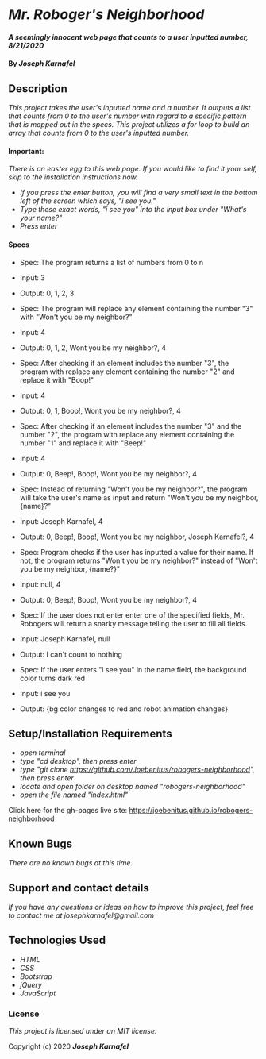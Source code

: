 # _Mr. Roboger's Neighborhood_

#### _A seemingly innocent web page that counts to a user inputted number, 8/21/2020_

#### By _**Joseph Karnafel**_

## Description

_This project takes the user's inputted name and a number. It outputs a list that counts from 0 to the user's number with regard to a specific pattern that is mapped out in the specs. This project utilizes a for loop to build an array that counts from 0 to the user's inputted number._

#### **Important:** 
  _There is an easter egg to this web page. If you would like to find it your self, skip to the installation instructions now._

* _If you press the enter button, you will find a very small text in the bottom left of the screen which says, "i see you."_
* _Type these exact words, "i see you" into the input box under "What's your name?"_
* _Press enter_

#### Specs

* Spec: The program returns a list of numbers from 0 to n
* Input: 3
* Output: 0, 1, 2, 3

* Spec: The program will replace any element containing the number "3" with "Won't you be my neighbor?"
* Input: 4
* Output: 0, 1, 2, Wont you be my neighbor?, 4

* Spec: After checking if an element includes the number "3", the program with replace any element containing the number "2" and replace it with "Boop!"
* Input: 4
* Output: 0, 1, Boop!, Wont you be my neighbor?, 4

* Spec: After checking if an element includes the number "3" and the number "2", the program with replace any element containing the number "1" and replace it with "Beep!"
* Input: 4
* Output: 0, Beep!, Boop!, Wont you be my neighbor?, 4

* Spec: Instead of returning "Won't you be my neighbor?", the program will take the user's name as input and return "Won't you be my neighbor, {name}?"
* Input: Joseph Karnafel, 4
* Output: 0, Beep!, Boop!, Wont you be my neighbor, Joseph Karnafel?, 4

* Spec: Program checks if the user has inputted a value for their name. If not, the program returns "Won't you be my neighbor?" instead of "Won't you be my neighbor, {name?}"
* Input: null, 4
* Output: 0, Beep!, Boop!, Wont you be my neighbor?, 4

* Spec: If the user does not enter enter one of the specified fields, Mr. Robogers will return a snarky message telling the user to fill all fields.
* Input: Joseph Karnafel, null
* Output: I can't count to nothing

* Spec: If the user enters "i see you" in the name field, the background color turns dark red
* Input: i see you
* Output: {bg color changes to red and robot animation changes}

## Setup/Installation Requirements

* _open terminal_
* _type "cd desktop", then press enter_
* _type "git clone https://github.com/Joebenitus/robogers-neighborhood", then press enter_
* _locate and open folder on desktop named "robogers-neighborhood"_
* _open the file named "index.html"_

Click here for the gh-pages live site: https://joebenitus.github.io/robogers-neighborhood

## Known Bugs

_There are no known bugs at this time._

## Support and contact details

_If you have any questions or ideas on how to improve this project, feel free to contact me at josephkarnafel@gmail.com_

## Technologies Used

* _HTML_
* _CSS_
* _Bootstrap_
* _jQuery_
* _JavaScript_

### License

*This project is licensed under an MIT license.*

Copyright (c) 2020 **_Joseph Karnafel_**